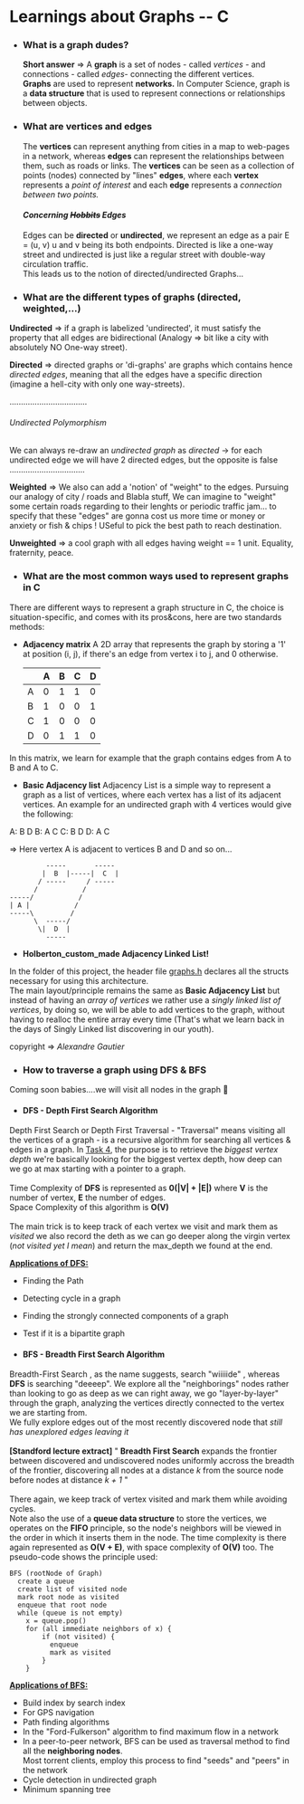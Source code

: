 # **Learnings about Graphs -- C**

- ### **What is a graph dudes?**

  **Short answer** => A **graph** is a set of nodes - called <i>vertices</i> - and connections - called <i>edges</i>- connecting the different vertices. <br>
  **Graphs** are used to represent **networks.**
  In Computer Science, graph is a **data structure** that is used to represent connections or relationships between objects.

- ### **What are vertices and edges**

  The **vertices** can represent anything from cities in a map to web-pages in a network, whereas **edges** can represent the relationships between them, such as roads or links.
  The **vertices** can be seen as a collection of points (nodes) connected by "lines" **edges**, where each **vertex** represents a <i>point of interest</i> and each **edge** represents a <i>connection between two points.</i>

  #### <i><strong>Concerning <s>Hobbits</s> Edges</strong></i> <br>

  Edges can be **directed** or **undirected**, we represent an edge as a pair E = (u, v) u and v being its both endpoints. Directed is like a one-way street and undirected is just like a regular street with double-way circulation traffic. <br>
  This leads us to the notion of directed/undirected Graphs...

- ### **What are the different types of graphs (directed, weighted,...)**

**Undirected** => if a graph is labelized 'undirected', it must satisfy the property that all edges are bidirectional (Analogy => bit like a city with absolutely NO One-way street).

**Directed** => directed graphs or 'di-graphs' are graphs which contains hence <i>directed edges</i>, meaning that all the edges have a specific direction
(imagine a hell-city with only one way-streets).

..................................

<h6> Undirected Polymorphism </h6>
We can always re-draw an <i>undirected graph</i> as <i>directed</i> -> for each undirected edge we will have 2 directed edges, but the opposite is false <br>
.................................

**Weighted** => We also can add a 'notion' of "weight" to the edges. Pursuing our analogy of city / roads and Blabla stuff, We can imagine to "weight" some certain roads regarding to their lenghts or periodic traffic jam... to specify that these "edges" are gonna cost us more time or money or anxiety or fish & chips ! USeful to pick the best path to reach destination.

**Unweighted** => a cool graph with all edges having weight == 1 unit. Equality, fraternity, peace.

- ### **What are the most common ways used to represent graphs in C**

There are different ways to represent a graph structure in C, the choice is situation-specific, and comes with its pros&cons, here are two standards methods:

- **Adjacency matrix**
  A 2D array that represents the graph by storing a '1' at position (i, j), if there's an edge from vertex i to j, and 0 otherwise. <br>

  |     | A   | B   | C   | D   |
  | --- | --- | --- | --- | --- |
  | A   | 0   | 1   | 1   | 0   |
  | B   | 1   | 0   | 0   | 1   |
  | C   | 1   | 0   | 0   | 0   |
  | D   | 0   | 1   | 1   | 0   |

In this matrix, we learn for example that the graph contains edges from A to B and A to C.

- **Basic Adjacency list**
  Adjacency List is a simple way to represent a graph as a list of vertices, where each vertex has a list of its adjacent vertices. An example for an undirected graph with 4 vertices would give the following: <br>

A: B D
B: A C
C: B D
D: A C

=> Here vertex A is adjacent to vertices B and D and so on...

```
         -----       -----
        |  B  |-----|  C  |
       / -----     / -----
      /           /
-----/           /
| A |           /
-----\         /
      \  -----/
       \|  D  |
         -----

```

- **Holberton_custom_made Adjacency Linked List!**

In the folder of this project, the header file [graphs.h](./graphs.h) declares all the structs necessary for using this architecture. <br>
The main layout/principle remains the same as **Basic Adjacency List** but instead of having an <i>array of vertices</i> we rather use a <i>singly linked list of vertices</i>, by doing so, we will be able to add vertices to the graph, without having to realloc the entire array every time (That's what we learn back in the days of Singly Linked list discovering in our youth).

copyright => <i>Alexandre Gautier</i>

- ### **How to traverse a graph using DFS & BFS**

Coming soon babies....we will visit all nodes in the graph 🚀

- #### **DFS - Depth First Search Algorithm**

Depth First Search or Depth First Traversal - "Traversal" means visiting all the vertices of a graph - is a recursive algorithm for searching all vertices & edges in a graph. In [Task 4](./4-depth_first_traverse.c), the purpose is to retrieve the <i>biggest vertex depth</i> we're basically looking for the biggest vertex depth, how deep can we go at max starting with a pointer to a graph. <br>
<br>
Time Complexity of **DFS** is represented as **0(|V| + |E|)** where **V** is the number of vertex, **E** the number of edges.<br>
Space Complexity of this algorithm is **O(V)** <br>
<br>
The main trick is to keep track of each vertex we visit and mark them as <i>visited</i> we also record the deth as we can go deeper along the virgin vertex (<i>not visited yet I mean</i>) and return the max_depth we found at the end.

<strong><u>Applications of DFS:</u></strong>

- Finding the Path
- Detecting cycle in a graph
- Finding the strongly connected components of a graph
- Test if it is a bipartite graph

- #### **BFS - Breadth First Search Algorithm**

Breadth-First Search , as the name suggests, search "wiiiiide" , whereas **DFS** is searching "deeeep". We explore all the "neighborings" nodes rather than looking to go as deep as we can right away, we go "layer-by-layer" through the graph, analyzing the vertices directly connected to the vertex we are starting from.<br>
We fully explore edges out of the most recently discovered node that <i>still has unexplored edges leaving it</i> <br>
<br>
**[Standford lecture extract]**
" **Breadth First Search** expands the frontier between discovered and undiscovered nodes uniformly accross the breadth of the frontier, discovering all nodes at a distance <i>k</i> from the source node before nodes at distance <i>k + 1</i> " <br>
<br>
There again, we keep track of vertex visited and mark them while avoiding cycles. <br>
Note also the use of a **queue data structure** to store the vertices, we operates on the **FIFO** principle, so the node's neighbors will be viewed in the order in which it inserts them in the node.
The time complexity is there again represented as **O(V + E)**, with space complexity of **O(V)** too.
The pseudo-code shows the principle used:

```
BFS (rootNode of Graph)
  create a queue
  create list of visited node
  mark root node as visited
  enqueue that root node
  while (queue is not empty)
    x = queue.pop()
    for (all immediate neighbors of x) {
        if (not visited) {
          enqueue
          mark as visited
        }
    }
```

<strong><u>Applications of BFS:</u></strong>

- Build index by search index
- For GPS navigation
- Path finding algorithms
- In the "Ford-Fulkerson" algorithm to find maximum flow in a network
- In a peer-to-peer network, BFS can be used as traversal method to find all the **neighboring nodes**. <br>
  Most torrent clients, employ this process to find "seeds" and "peers" in the network
- Cycle detection in undirected graph
- Minimum spanning tree
